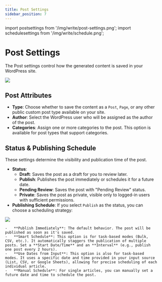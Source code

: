 ```yaml
---
title: Post Settings
sidebar_position: 7
---
```


import postsettings from '/img/write/post-settings.png';
import schedulesettings from '/img/write/schedule.png';

# Post Settings

The Post settings control how the generated content is saved in your WordPress site.

<img src={postsettings} />

## Post Attributes

-   **Type**: Choose whether to save the content as a `Post`, `Page`, or any other public custom post type available on your site.
-   **Author**: Select the WordPress user who will be assigned as the author of the post.
-   **Categories**: Assign one or more categories to the post. This option is available for post types that support categories.

## Status & Publishing Schedule

These settings determine the visibility and publication time of the post.

-   **Status**:
    -   **Draft**: Saves the post as a draft for you to review later.
    -   **Publish**: Publishes the post immediately or schedules it for a future date.
    -   **Pending Review**: Saves the post with "Pending Review" status.
    -   **Private**: Saves the post as private, visible only to logged-in users with sufficient permissions.
-   **Publishing Schedule**: If you select `Publish` as the status, you can choose a scheduling strategy:

<img src={schedulesettings} />

    -   **Publish Immediately**: The default behavior. The post will be published as soon as it's saved.
    -   **Smart Schedule**: This option is for task-based modes (Bulk, CSV, etc.). It automatically staggers the publication of multiple posts. Set a **Start Date/Time** and an **Interval** (e.g., publish one post every 2 hours).
    -   **Use Dates from Input**: This option is also for task-based modes. It uses a specific date and time provided in your input source (List, CSV, or Google Sheets), allowing for precise scheduling of each individual article.
    -   **Manual Schedule**: For single articles, you can manually set a future date and time to schedule the post.